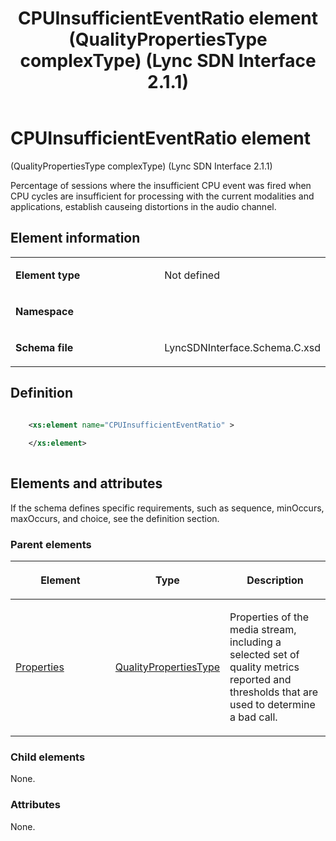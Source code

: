 ﻿---
title: CPUInsufficientEventRatio element (QualityPropertiesType complexType) (Lync SDN Interface 2.1.1)
TOCTitle: CPUInsufficientEventRatio element
ms:assetid: d788bbd1-7948-723a-df7f-af767bde2e7b
ms:mtpsurl: https://msdn.microsoft.com/library/Dn912700(v=office.15)
ms:contentKeyID: 64126870
ms.date: 02/16/2015
mtps_version: v=office.15
dev_langs:
- xml
---

# CPUInsufficientEventRatio element 

(QualityPropertiesType complexType) (Lync SDN Interface 2.1.1)

Percentage of sessions where the insufficient CPU event was fired when CPU cycles are insufficient for processing with the current modalities and applications, establish causeing distortions in the audio channel.

## Element information

<table>
<colgroup>
<col style="width: 50%" />
<col style="width: 50%" />
</colgroup>
<tbody>
<tr class="odd">
<td><p><strong>Element type</strong></p></td>
<td><p>Not defined</p></td>
</tr>
<tr class="even">
<td><p><strong>Namespace</strong></p></td>
<td><p></p></td>
</tr>
<tr class="odd">
<td><p><strong>Schema file</strong></p></td>
<td><p>LyncSDNInterface.Schema.C.xsd</p></td>
</tr>
</tbody>
</table>


## Definition

```xml

    <xs:element name="CPUInsufficientEventRatio" >
    
    </xs:element>
  
```

## Elements and attributes

If the schema defines specific requirements, such as sequence, minOccurs, maxOccurs, and choice, see the definition section.

### Parent elements

<table>
<colgroup>
<col style="width: 33%" />
<col style="width: 33%" />
<col style="width: 33%" />
</colgroup>
<thead>
<tr class="header">
<th><p>Element</p></th>
<th><p>Type</p></th>
<th><p>Description</p></th>
</tr>
</thead>
<tbody>
<tr class="odd">
<td><p><a href="properties-element-qualitytype-complextype-lync-sdn-interface-2-1-1.md">Properties</a></p></td>
<td><p><a href="qualitypropertiestype-complextype-lync-sdn-interface-2-1-1.md">QualityPropertiesType</a></p></td>
<td><p>Properties of the media stream, including a selected set of quality metrics reported and thresholds that are used to determine a bad call.</p></td>
</tr>
</tbody>
</table>


### Child elements

None.

### Attributes

None.

